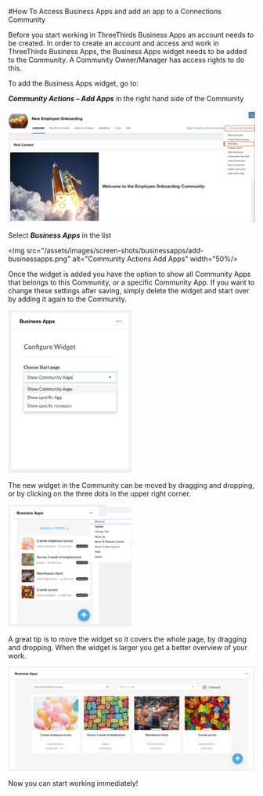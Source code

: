 #How To Access Business Apps and add an app to a Connections Community

Before you start working in ThreeThirds Business Apps an account needs to be created. In order to create an account and access and work in ThreeThirds Business Apps, the Business Apps widget needs to be added to the Community. A Community Owner/Manager has access rights to do this.

To add the Business Apps widget, go to:

**_Community Actions – Add Apps_** in the right hand side of the Community

<img src="/assets/images/screen-shots/aplus/aplus-community-actions-add-apps.png" alt="Community Actions Add Apps" />

Select **_Business Apps_** in the list

<img src="/assets/images/screen-shots/businessapps/add-businessapps.png" alt="Community Actions Add Apps" width="50%/>

Once the widget is added you have the option to show all Community Apps that belongs to this Community, or a specific Community App. If you want to change these settings after saving, simply delete the widget and start over by adding it again to the Community.

<img src="/assets/images/screen-shots/businessapps/businessapps-widget.png" alt="Widget Settings" width="50%"/>

The new widget in the Community can be moved by dragging and dropping, or by clicking on the three dots in the upper right corner.

<img src="/assets/images/screen-shots/businessapps/businessapps-move-widget.png" alt="Move Widget" width="50%"/>

A great tip is to move the widget so it covers the whole page, by dragging and dropping. When the widget is larger you get a better overview of your work.

<img src="/assets/images/screen-shots/businessapps/businessapps-widget-in-community.png" alt="Business Apps Widget in Community" />

Now you can start working immediately!
